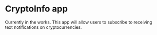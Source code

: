 # CryptoInfo app

Currently in the works. This app will allow users to
subscribe to receiving text notifications on cryptocurrencies.


